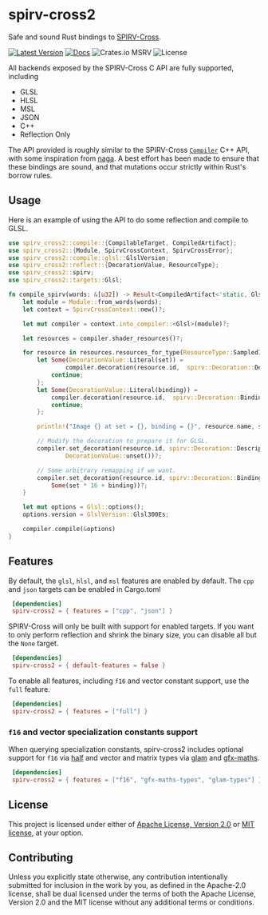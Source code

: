 # spirv-cross2

Safe and sound Rust bindings to [SPIRV-Cross](https://github.com/KhronosGroup/SPIRV-Cross).

[![Latest Version](https://img.shields.io/crates/v/spirv-cross2.svg)](https://crates.io/crates/spirv-cross2) [![Docs](https://docs.rs/spirv-cross2/badge.svg)](https://docs.rs/spirv-cross2)
![Crates.io MSRV](https://img.shields.io/crates/msrv/spirv-cross2)
![License](https://img.shields.io/crates/l/spirv-cross2)

 All backends exposed by the SPIRV-Cross C API are fully supported, including

 * GLSL
 * HLSL
 * MSL
 * JSON
 * C++
 * Reflection Only

 The API provided is roughly similar to the SPIRV-Cross [`Compiler`](https://github.com/KhronosGroup/SPIRV-Cross/blob/main/spirv_cross.hpp) C++ API,
 with some inspiration from [naga](https://docs.rs/naga/latest/naga/index.html). A best effort has been
 made to ensure that these bindings are sound, and that mutations occur strictly within Rust's borrow rules.

 ## Usage
 Here is an example of using the API to do some reflection and compile to GLSL.

 ```rust
 use spirv_cross2::compile::{CompilableTarget, CompiledArtifact};
 use spirv_cross2::{Module, SpirvCrossContext, SpirvCrossError};
 use spirv_cross2::compile::glsl::GlslVersion;
 use spirv_cross2::reflect::{DecorationValue, ResourceType};
 use spirv_cross2::spirv;
 use spirv_cross2::targets::Glsl;

 fn compile_spirv(words: &[u32]) -> Result<CompiledArtifact<'static, Glsl>, SpirvCrossError> {
     let module = Module::from_words(words);
     let context = SpirvCrossContext::new()?;

     let mut compiler = context.into_compiler::<Glsl>(module)?;

     let resources = compiler.shader_resources()?;

     for resource in resources.resources_for_type(ResourceType::SampledImage)? {
         let Some(DecorationValue::Literal(set)) =
                 compiler.decoration(resource.id,  spirv::Decoration::DescriptorSet)? else {
             continue;
         };
         let Some(DecorationValue::Literal(binding)) =
             compiler.decoration(resource.id,  spirv::Decoration::Binding)? else {
             continue;
         };

         println!("Image {} at set = {}, binding = {}", resource.name, set, binding);

         // Modify the decoration to prepare it for GLSL.
         compiler.set_decoration(resource.id, spirv::Decoration::DescriptorSet,
                 DecorationValue::unset())?;

         // Some arbitrary remapping if we want.
         compiler.set_decoration(resource.id, spirv::Decoration::Binding,
             Some(set * 16 + binding))?;
     }

     let mut options = Glsl::options();
     options.version = GlslVersion::Glsl300Es;

     compiler.compile(&options)
 }
 ```

## Features
By default, the `glsl`, `hlsl`, and `msl` features are enabled by default. The `cpp` and `json` targets can be enabled
in Cargo.toml

```toml
 [dependencies]
 spirv-cross2 = { features = ["cpp", "json"] }
```

SPIRV-Cross will only be built with support for enabled targets. If you want to only perform reflection and shrink the binary size,
you can disable all but the `None` target.

```toml
 [dependencies]
 spirv-cross2 = { default-features = false }
```

To enable all features, including `f16` and vector constant support, use the `full` feature.

```toml
 [dependencies]
 spirv-cross2 = { features = ["full"] }
```

### `f16` and vector specialization constants support
When querying specialization constants, spirv-cross2 includes optional support for `f16` via [half](https://crates.io/crates/half) and vector and matrix types
via [glam](https://crates.io/crates/glam) and [gfx-maths](https://crates.io/crates/gfx-maths).

```toml
 [dependencies]
 spirv-cross2 = { features = ["f16", "gfx-maths-types", "glam-types"] }
```

## License
This project is licensed under either of [Apache License, Version 2.0](LICENSE-APACHE) or [MIT license](LICENSE-MIT), at your option.

## Contributing 

Unless you explicitly state otherwise, any contribution intentionally submitted for inclusion in the work by you, as defined in the Apache-2.0 license, shall be dual licensed under the terms of both the Apache License, Version 2.0 and the MIT license without any additional terms or conditions.